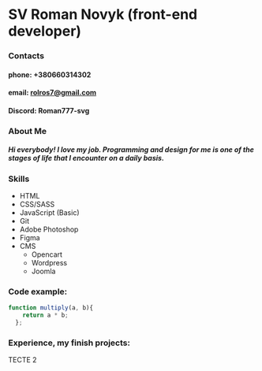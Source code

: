 # SV Roman Novyk (front-end developer)

### Contacts

#### phone: +380660314302
#### email: rolros7@gmail.com
#### Discord: Roman777-svg 

### About Me

##### Hi everybody! I love my job. Programming and design for me is one of the stages of life that I encounter on a daily basis.

### Skills

* HTML
* CSS/SASS
* JavaScript (Basic)
* Git
* Adobe Photoshop
* Figma
* CMS 
  * Opencart
  * Wordpress
  * Joomla



### Code example:
```javascript
function multiply(a, b){
    return a * b;
  };
```

### Experience, my finish projects:

ТЕСТЕ 2
